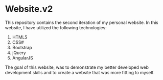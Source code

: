 # Website.v2

This repository contains the second iteration of my personal website. In this website, I have utilized the following technologies:

1. HTML5
2. CSS#
3. Bootstrap
4. jQuery
5. AngularJS

The goal of this website, was to demonstrate my better developed web development skills and to create a website that was more fitting to myself.

